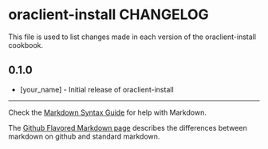 oraclient-install CHANGELOG
===========================

This file is used to list changes made in each version of the oraclient-install cookbook.

0.1.0
-----
- [your_name] - Initial release of oraclient-install

- - -
Check the [Markdown Syntax Guide](http://daringfireball.net/projects/markdown/syntax) for help with Markdown.

The [Github Flavored Markdown page](http://github.github.com/github-flavored-markdown/) describes the differences between markdown on github and standard markdown.
